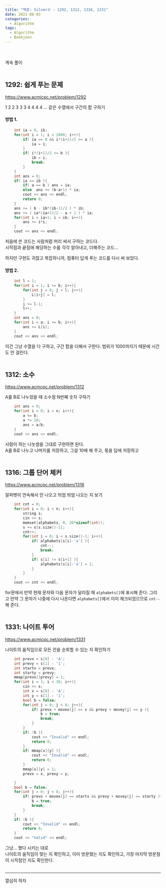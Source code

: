 ```yaml
---
title: "백준: Silver② - 1292, 1312, 1316, 1331"
date: 2021-08-03
categories:
  - Algorithm
tags:
  - Algorithm
  - Baekjoon
---
```


<br></br>
계속 풀이
<br></br>

## 1292: 쉽게 푸는 문제
https://www.acmicpc.net/problem/1292

1 2 2 3 3 3 4 4 4 4 ... 같은 수열에서 구간의 합 구하기

#### 방법 1.
```cpp
    int ia = 0, ib;
    for(int i = 1; i < 1000; i++){
        if( ia == 0 && i*(i+1)/2 >= a ){
            ia = i;
        }
        if( i*(i+1)/2 >= b ){
            ib = i;
            break;
        }
    }
    int ans = 0;
    if( ia == ib ){
        if( a == b ) ans = ia;
        else  ans += (b-a+1) * ia;
        cout << ans << endl;
        return 0;
    }
    ans += ( b - ib*(ib-1)/2 ) * ib;
    ans += ( ia*(ia+1)/2 - a + 1 ) * ia;
    for(int i = ia+1; i < ib; i++){
        ans += i*i;
    }
    cout << ans << endl;
```
처음에 쓴 코드는 사람처럼 머리 써서 구하는 코드다.  
시작점과 끝점에 해당하는 수를 각각 알아내고, 더해주는 코드...

하지만 구현도 귀찮고 복잡하니까, 컴퓨터 답게 푸는 코드를 다시 써 보았다.

#### 방법 2.
```cpp
    int l = 1;
    for(int i = 1; i <= b; i++){
        for(int j = 0; j < l; j++){
            L[i+j] = l;
        }
        i += l-1;
        l++;
    }
    int ans = 0;
    for(int i = a; i <= b; i++){
        ans += L[i];
    }
    cout << ans << endl;
```
이건 그냥 수열을 다 구하고, 구간 합을 더해서 구한다.
범위가 1000까지기 때문에 시간도 안 걸린다.
<br></br>

## 1312: 소수
https://www.acmcpc.net/problem/1312

A를 B로 나누었을 때 소수점 N번째 숫자 구하기

```cpp
    int ans = 0;
    for(int i = 0; i < n; i++){
        a %= b;
        a *= 10;
        ans = a/b;
    }
    cout << ans << endl;
```
사람이 하는 나눗셈을 그대로 구현하면 된다.  
A를 B로 나누고 나머지를 저장하고, 그걸 10배 해 주고, 몫을 답에 저장하고
<br></br>

## 1316: 그룹 단어 체커
https://www.acmcpc.net/problem/1316

알파벳이 연속해서 안 나오고 띄엄 띄엄 나오는 지 보기

```cpp
    int cnt = 0;
    for(int i = 0; i < n; i++){
        string s;
        cin >> s;
        memset(alphabets, 0, 26*sizeof(int));
        s += s[s.size()-1];
        cnt++;
        for(int i = 0; i < s.size()-1; i++){
            if( alphabets[s[i]-'a'] ){
                cnt--;
                break;
            }
            if( s[i] != s[i+1] ){
                alphabets[s[i]-'a'] = 1;
            }
        }
    }
    cout << cnt << endl;
```
for문에서 만약 현재 문자와 다음 문자가 달라질 때 `alphabets[]`에 표시해 준다. 그리고 만약 그 문자가 나중에 다시 나온다면 `alphabets[]`에서 이미 체크되었으므로 `cnt--` 해 준다.
<br></br>

## 1331: 나이트 투어
https://www.acmicpc.net/problem/1331

나이트의 움직임으로 모든 칸을 순회할 수 있는 지 확인하기

```cpp
    int prevx = s[0] - 'A';
    int prevy = s[1] - '1';
    int startx = prevx;
    int starty = prevy;
    mmap[prevx][prevy] = 1;
    for(int i = 1; i < 36; i++){
        cin >> s;
        int x = s[0] - 'A';
        int y = s[1] - '1';
        bool b = false;
        for(int j = 0; j < 8; j++){
            if( prevx + movex[j] == x && prevy + movey[j] == y ){
                b = true;
                break;
            }
        }
        if( !b ){
            cout << "Invalid" << endl;
            return 0;
        }
        if( mmap[x][y] ){
            cout << "Invalid" << endl;
            return 0;
        }
        mmap[x][y] = 1;
        prevx = x, prevy = y;

    }
    bool b = false;
    for(int j = 0; j < 8; j++){
        if( prevx + movex[j] == startx && prevy + movey[j] == starty ){
            b = true;
            break;
        }
    }
    if( !b ){
        cout << "Invalid" << endl;
        return 0;
    }
    cout << "Valid" << endl;
```
그냥... 했다 시키는 대로  
나이트의 움직임이 맞는 지 확인하고, 이미 방문했는 지도 확인하고, 가장 마지막 방문점이 시작점인 지도 확인한다.
<br></br>

---
열심히 하자
<br></br>
